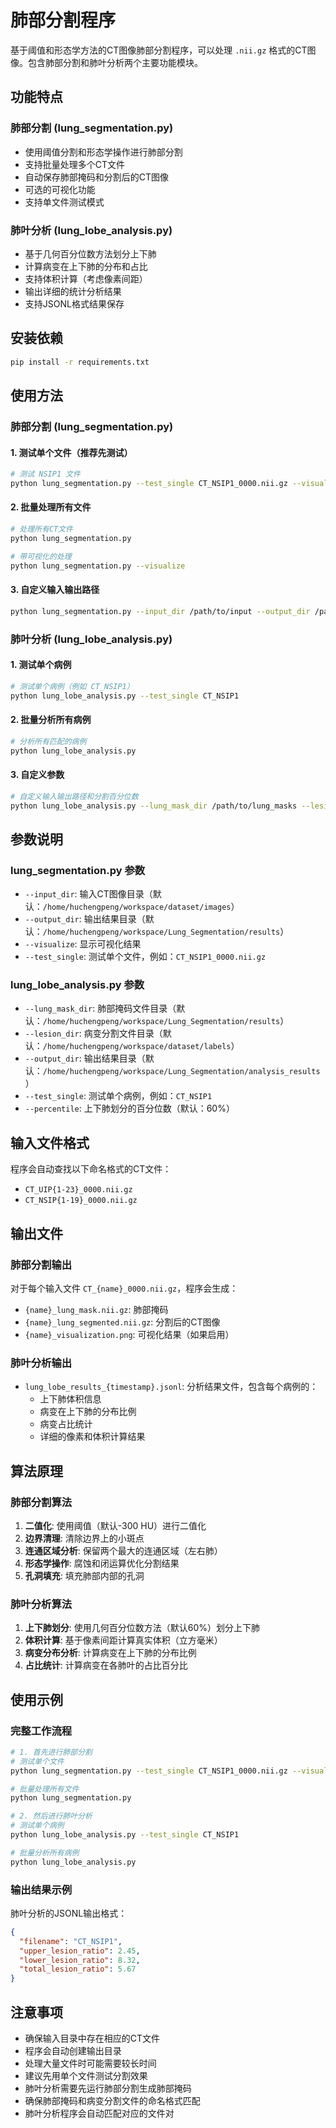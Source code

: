 # 肺部分割程序

基于阈值和形态学方法的CT图像肺部分割程序，可以处理 `.nii.gz` 格式的CT图像。包含肺部分割和肺叶分析两个主要功能模块。

## 功能特点

### 肺部分割 (lung_segmentation.py)
- 使用阈值分割和形态学操作进行肺部分割
- 支持批量处理多个CT文件
- 自动保存肺部掩码和分割后的CT图像
- 可选的可视化功能
- 支持单文件测试模式

### 肺叶分析 (lung_lobe_analysis.py)
- 基于几何百分位数方法划分上下肺
- 计算病变在上下肺的分布和占比
- 支持体积计算（考虑像素间距）
- 输出详细的统计分析结果
- 支持JSONL格式结果保存

## 安装依赖

```bash
pip install -r requirements.txt
```

## 使用方法

### 肺部分割 (lung_segmentation.py)

#### 1. 测试单个文件（推荐先测试）

```bash
# 测试 NSIP1 文件
python lung_segmentation.py --test_single CT_NSIP1_0000.nii.gz --visualize
```

#### 2. 批量处理所有文件

```bash
# 处理所有CT文件
python lung_segmentation.py

# 带可视化的处理
python lung_segmentation.py --visualize
```

#### 3. 自定义输入输出路径

```bash
python lung_segmentation.py --input_dir /path/to/input --output_dir /path/to/output
```

### 肺叶分析 (lung_lobe_analysis.py)

#### 1. 测试单个病例

```bash
# 测试单个病例（例如 CT_NSIP1）
python lung_lobe_analysis.py --test_single CT_NSIP1
```

#### 2. 批量分析所有病例

```bash
# 分析所有匹配的病例
python lung_lobe_analysis.py
```

#### 3. 自定义参数

```bash
# 自定义输入输出路径和分割百分位数
python lung_lobe_analysis.py --lung_mask_dir /path/to/lung_masks --lesion_dir /path/to/lesions --output_dir /path/to/output --percentile 65
```

## 参数说明

### lung_segmentation.py 参数

- `--input_dir`: 输入CT图像目录（默认：`/home/huchengpeng/workspace/dataset/images`）
- `--output_dir`: 输出结果目录（默认：`/home/huchengpeng/workspace/Lung_Segmentation/results`）
- `--visualize`: 显示可视化结果
- `--test_single`: 测试单个文件，例如：`CT_NSIP1_0000.nii.gz`

### lung_lobe_analysis.py 参数

- `--lung_mask_dir`: 肺部掩码文件目录（默认：`/home/huchengpeng/workspace/Lung_Segmentation/results`）
- `--lesion_dir`: 病变分割文件目录（默认：`/home/huchengpeng/workspace/dataset/labels`）
- `--output_dir`: 输出结果目录（默认：`/home/huchengpeng/workspace/Lung_Segmentation/analysis_results`）
- `--test_single`: 测试单个病例，例如：`CT_NSIP1`
- `--percentile`: 上下肺划分的百分位数（默认：60%）

## 输入文件格式

程序会自动查找以下命名格式的CT文件：
- `CT_UIP{1-23}_0000.nii.gz`
- `CT_NSIP{1-19}_0000.nii.gz`

## 输出文件

### 肺部分割输出

对于每个输入文件 `CT_{name}_0000.nii.gz`，程序会生成：
- `{name}_lung_mask.nii.gz`: 肺部掩码
- `{name}_lung_segmented.nii.gz`: 分割后的CT图像
- `{name}_visualization.png`: 可视化结果（如果启用）

### 肺叶分析输出

- `lung_lobe_results_{timestamp}.jsonl`: 分析结果文件，包含每个病例的：
  - 上下肺体积信息
  - 病变在上下肺的分布比例
  - 病变占比统计
  - 详细的像素和体积计算结果

## 算法原理

### 肺部分割算法

1. **二值化**: 使用阈值（默认-300 HU）进行二值化
2. **边界清理**: 清除边界上的小斑点
3. **连通区域分析**: 保留两个最大的连通区域（左右肺）
4. **形态学操作**: 腐蚀和闭运算优化分割结果
5. **孔洞填充**: 填充肺部内部的孔洞

### 肺叶分析算法

1. **上下肺划分**: 使用几何百分位数方法（默认60%）划分上下肺
2. **体积计算**: 基于像素间距计算真实体积（立方毫米）
3. **病变分布分析**: 计算病变在上下肺的分布比例
4. **占比统计**: 计算病变在各肺叶的占比百分比

## 使用示例

### 完整工作流程

```bash
# 1. 首先进行肺部分割
# 测试单个文件
python lung_segmentation.py --test_single CT_NSIP1_0000.nii.gz --visualize

# 批量处理所有文件
python lung_segmentation.py

# 2. 然后进行肺叶分析
# 测试单个病例
python lung_lobe_analysis.py --test_single CT_NSIP1

# 批量分析所有病例
python lung_lobe_analysis.py
```

### 输出结果示例

肺叶分析的JSONL输出格式：
```json
{
  "filename": "CT_NSIP1",
  "upper_lesion_ratio": 2.45,
  "lower_lesion_ratio": 8.32,
  "total_lesion_ratio": 5.67
}
```

## 注意事项

- 确保输入目录中存在相应的CT文件
- 程序会自动创建输出目录
- 处理大量文件时可能需要较长时间
- 建议先用单个文件测试分割效果
- 肺叶分析需要先运行肺部分割生成肺部掩码
- 确保肺部掩码和病变分割文件的命名格式匹配
- 肺叶分析程序会自动匹配对应的文件对
